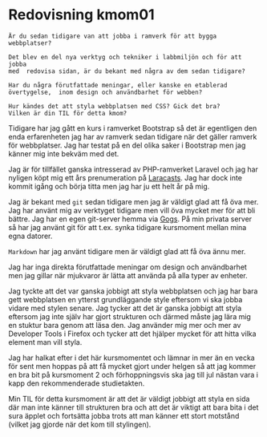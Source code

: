 ---
---
Redovisning kmom01
=========================


    Är du sedan tidigare van att jobba i ramverk för att bygga webbplatser?
    
    Det blev en del nya verktyg och tekniker i labbmiljön och för att jobba 
    med  redovisa sidan, är du bekant med några av dem sedan tidigare?
    
    Har du några förutfattade meningar, eller kanske en etablerad 
    övertygelse,  inom design och användbarhet för webben?
    
    Hur kändes det att styla webbplatsen med CSS? Gick det bra?
    Vilken är din TIL för detta kmom?

Tidigare har jag gått en kurs i ramverket Bootstrap så det är egentligen den 
enda erfarenheten jag har av ramverk sedan tidigare när det gäller ramverk 
för webbplatser. Jag har testat på en del olika saker i Bootstrap men jag 
känner mig inte bekväm med det. 

Jag är för tillfället ganska intresserad av PHP-ramverket Laravel och jag har
 nyligen köpt mig ett års prenumeration på 
 [Laracasts](https://www.laracasts.com). Jag har dock inte kommit igång och 
 börja titta men jag har ju ett helt år på mig. 
 
 Jag är bekant med `git` sedan tidigare men jag är väldigt glad att få öva 
 mer. Jag har använt mig av verktyget tidigare men vill öva mycket mer för 
 att bli bättre. Jag har en egen git-server hemma via 
 [Gogs](https://gogs.io/). På min privata server så har jag använt git för 
 att t.ex. synka tidigare kursmoment mellan mina egna datorer.
 
 `Markdown` har jag använt tidigare men är väldigt glad att få öva ännu mer.
 
 Jag har inga direkta förutfattade meningar om design och användbarhet men 
 jag gillar när mjukvaror är lätta att använda på alla typer av enheter.
 
 Jag tyckte att det var ganska jobbigt att styla webbplatsen och jag har bara
  gett webbplatsen en ytterst grundläggande style eftersom vi ska jobba 
  vidare med stylen senare. Jag tycker att det är ganska jobbigt att styla 
  eftersom jag inte själv har gjort strukturen och därmed måste jag lära mig 
  en stuktur bara genom att läsa den. Jag använder mig mer och mer av 
  Developer Tools i Firefox och tycker att det hjälper mycket för att hitta 
  vilka element man vill styla.
  
  Jag har halkat efter i det här kursmomentet och lämnar in mer än en vecka 
  för sent men hoppas på att få mycket gjort under helgen så att jag kommer 
  en bra bit på kursmoment 2 och förhoppningsvis ska jag till jul nästan vara
   i kapp den rekommenderade studietakten. 
   
 Min TIL för detta kursmoment är att det är väldigt jobbigt att styla en sida
  där man inte känner till strukturen bra och att det är viktigt att bara 
  bita i det sura äpplet och fortsätta jobba trots att man känner ett stort 
  motstånd (vilket jag gjorde när det kom till stylingen).